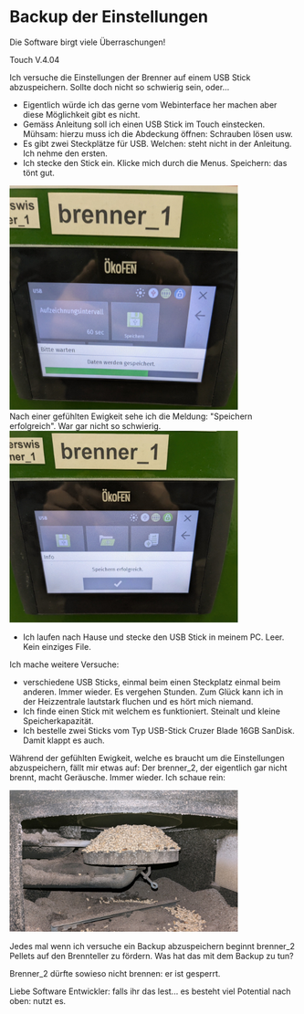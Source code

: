 # Backup der Einstellungen

Die Software birgt viele Überraschungen!

Touch V.4.04

Ich versuche die Einstellungen der Brenner auf einem USB Stick abzuspeichern. Sollte doch nicht so schwierig sein, oder...

- Eigentlich würde ich das gerne vom Webinterface her machen aber diese Möglichkeit gibt es nicht.
- Gemäss Anleitung soll ich einen USB Stick im Touch einstecken. Mühsam: hierzu muss ich die Abdeckung öffnen: Schrauben lösen usw. 
- Es gibt zwei Steckplätze für USB. Welchen: steht nicht in der Anleitung. Ich nehme den ersten.
- Ich stecke den Stick ein. Klicke mich durch die Menus. Speichern: das tönt gut.

<img src="./images/speichern.jpg" width="400" />

</br>
Nach einer gefühlten Ewigkeit sehe ich die Meldung: "Speichern erfolgreich". War gar nicht so schwierig.

<img src="./images/erfolgreich.jpg" width="400" />

- Ich laufen nach Hause und stecke den USB Stick in meinem PC. Leer. Kein einziges File.

Ich mache weitere Versuche: 
- verschiedene USB Sticks, einmal beim einen Steckplatz einmal beim anderen. Immer wieder. Es vergehen Stunden. Zum Glück kann ich in der Heizzentrale lautstark fluchen und es hört mich niemand.
- Ich finde einen Stick mit welchem es funktioniert. Steinalt und kleine Speicherkapazität.
- Ich bestelle zwei Sticks vom Typ USB-Stick Cruzer Blade 16GB SanDisk. Damit klappt es auch.

Während der gefühlten Ewigkeit, welche es braucht um die Einstellungen abzuspeichern, fällt mir etwas auf: Der brenner_2, der eigentlich gar nicht brennt, macht Geräusche. Immer wieder. Ich schaue rein: 

<img src="./images/pellets.jpg" width="400" />

Jedes mal wenn ich versuche ein Backup abzuspeichern beginnt brenner_2 Pellets auf den Brennteller zu fördern. Was hat das mit dem Backup zu tun?

Brenner_2 dürfte sowieso nicht brennen: er ist gesperrt.

Liebe Software Entwickler: falls ihr das lest... es besteht viel Potential nach oben: nutzt es.

